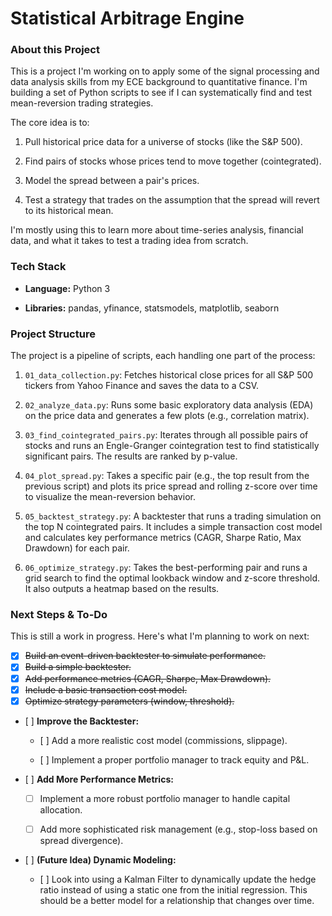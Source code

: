 # Statistical Arbitrage Engine

### About this Project

This is a project I'm working on to apply some of the signal processing and data analysis skills from my ECE background to quantitative finance. I'm building a set of Python scripts to see if I can systematically find and test mean-reversion trading strategies.

The core idea is to:

1. Pull historical price data for a universe of stocks (like the S&P 500).

2. Find pairs of stocks whose prices tend to move together (cointegrated).

3. Model the spread between a pair's prices.

4. Test a strategy that trades on the assumption that the spread will revert to its historical mean.

I'm mostly using this to learn more about time-series analysis, financial data, and what it takes to test a trading idea from scratch.

### Tech Stack

* **Language:** Python 3

* **Libraries:** pandas, yfinance, statsmodels, matplotlib, seaborn

### Project Structure

The project is a pipeline of scripts, each handling one part of the process:

1. `01_data_collection.py`: Fetches historical close prices for all S&P 500 tickers from Yahoo Finance and saves the data to a CSV.

2. `02_analyze_data.py`: Runs some basic exploratory data analysis (EDA) on the price data and generates a few plots (e.g., correlation matrix).

3. `03_find_cointegrated_pairs.py`: Iterates through all possible pairs of stocks and runs an Engle-Granger cointegration test to find statistically significant pairs. The results are ranked by p-value.

4. `04_plot_spread.py`: Takes a specific pair (e.g., the top result from the previous script) and plots its price spread and rolling z-score over time to visualize the mean-reversion behavior.

5. `05_backtest_strategy.py`: A backtester that runs a trading simulation on the top N cointegrated pairs. It includes a simple transaction cost model and calculates key performance metrics (CAGR, Sharpe Ratio, Max Drawdown) for each pair.

6. `06_optimize_strategy.py`: Takes the best-performing pair and runs a grid search to find the optimal lookback window and z-score threshold. It also outputs a heatmap based on the results.

### Next Steps & To-Do

This is still a work in progress. Here's what I'm planning to work on next:

* [x] ~~Build an event-driven backtester to simulate performance.~~
* [x] ~~Build a simple backtester.~~
* [x] ~~Add performance metrics (CAGR, Sharpe, Max Drawdown).~~
* [x] ~~Include a basic transaction cost model.~~
* [x] ~~Optimize strategy parameters (window, threshold).~~
* \[ \] **Improve the Backtester:**

  * \[ \] Add a more realistic cost model (commissions, slippage).

  * \[ \] Implement a proper portfolio manager to track equity and P&L.

* \[ \] **Add More Performance Metrics:**

  * [ ] Implement a more robust portfolio manager to handle capital allocation.

  * [ ] Add more sophisticated risk management (e.g., stop-loss based on spread divergence).

* \[ \] **(Future Idea) Dynamic Modeling:**

  * \[ \] Look into using a Kalman Filter to dynamically update the hedge ratio instead of using a static one from the initial regression. This should be a better model for a relationship that changes over time.
